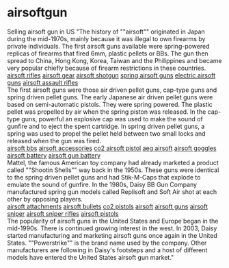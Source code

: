 # airsoftgun
Selling airsoft gun in US
"The history of ""airsoft"" originated in Japan during the mid-1970s, mainly because it was illegal to own firearms by private individuals. The first airsoft guns available were spring-powered replicas of firearms that fired 6mm, plastic pellets or BBs. The gun then spread to China, Hong Kong, Korea, Taiwan and the Philippines and became very popular chiefly because of firearm restrictions in these countries.
<br>
<a href="https://www.redwolfairsoft.com/airsoft-rifles">airsoft rifles</a>
<a href="https://www.redwolfairsoft.com/airsoft-gear.html">airsoft gear</a>
<a href="https://www.redwolfairsoft.com/airsoft-shotguns">airsoft shotgun</a>
<a href="https://www.redwolfairsoft.com/spring-airsoft-guns">spring airsoft guns</a>
<a href="https://www.redwolfairsoft.com/electric-airsoft-guns">electric airsoft guns</a>
<a href="https://www.redwolfairsoft.com/airsoft-rifles/rifle-gas-airsoft-rifle.html">airsoft assault rifles</a>
<br>
The first airsoft guns were those air driven pellet guns, cap-type guns and spring driven pellet guns. The early Japanese air driven pellet guns were based on semi-automatic pistols. They were spring powered. The plastic pellet was propelled by air when the spring piston was released. In the cap-type guns, powerful an explosive cap was used to make the sound of gunfire and to eject the spent cartridge. In spring driven pellet guns, a spring was used to propel the pellet held between two small locks and released when the gun was fired.
<br>
<a href="https://www.redwolfairsoft.com/airsoft-bbs">airsoft bbs</a>
<a href="https://www.redwolfairsoft.com/airsoft-accessories">airsoft accessories</a>
<a href="https://www.redwolfairsoft.com/airsoft-pistols/co2-airsoft-pistols.html">co2 airsoft pistol</a>
<a href="https://www.redwolfairsoft.com/electric-airsoft-guns">aeg airsoft</a>
<a href="https://www.redwolfairsoft.com/airsoft-gear/airsoft-mask-eyewear/airsoft-goggles.html">airsoft goggles</a>
<a href="https://www.redwolfairsoft.com/airsoft-battery">airsoft battery</a>
<a href="https://www.redwolfairsoft.com/airsoft-battery">airsoft gun battery</a>
<br>
Mattel, the famous American toy company had already marketed a product called ""Shootin Shells"" way back in the 1950s. These guns were identical to the spring driven pellet guns and had Stik-M-Caps that explode to emulate the sound of gunfire. In the 1980s, Daisy BB Gun Company manufactured spring gun models called Replisoft and Soft Air shot at each other by opposing players.
<br>
<a href="https://www.redwolfairsoft.com/upgrade-parts">airsoft attachments</a>
<a href="https://www.redwolfairsoft.com/airsoft-bbs">airsoft bullets</a>
<a href="https://www.redwolfairsoft.com/airsoft-pistols/co2-airsoft-pistols.html">co2 pistols</a>
<a href="https://www.redwolfairsoft.com/">airsoft</a>
<a href="https://www.redwolfairsoft.com/airsoft-guns">airsoft guns</a>
<a href="https://www.redwolfairsoft.com/airsoft-snipers">airsoft sniper</a>
<a href="https://www.redwolfairsoft.com/airsoft-snipers">airsoft sniper rifles</a>
<a href="https://www.redwolfairsoft.com/airsoft-pistols">airsoft pistols</a>
<br>
The popularity of airsoft guns in the United States and Europe began in the mid-1990s. There is continued growing interest in the west. In 2003, Daisy started manufacturing and marketing airsoft guns once again in the United States. ""Powerstrike"" is the brand name used by the company. Other manufacturers are following in Daisy's footsteps and a host of different models have entered the United States airsoft gun market."
